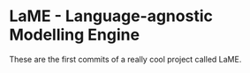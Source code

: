 # LaME - Language-agnostic Modelling Engine

These are the first commits of a really cool project called LaME.
